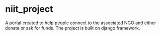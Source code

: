 # niit_project
A portal created to help people connect to the associated NGO and either donate or ask for funds.
The project is built on django framework.
